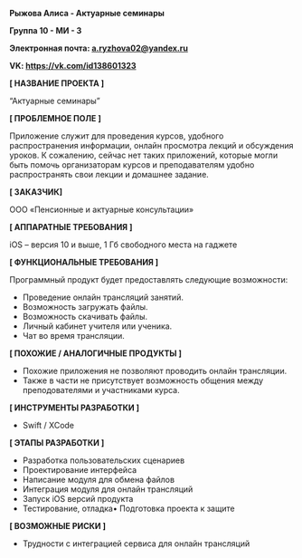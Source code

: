 **Рыжова Алиса - Актуарные семинары**

**Группа 10 - МИ - 3**

**Электронная почта: a.ryzhova02@yandex.ru**

**VK: https://vk.com/id138601323**


**[ НАЗВАНИЕ ПРОЕКТА ]**

“Актуарные семинары”

**[ ПРОБЛЕМНОЕ ПОЛЕ ]**

Приложение служит для проведения курсов, удобного распространения информации, онлайн просмотра лекций и обсуждения уроков. К сожалению, сейчас нет таких приложений, которые могли быть помочь организаторам курсов и преподавателям удобно распространять свои лекции и домашнее задание.

**[ ЗАКАЗЧИК]**

ООО «Пенсионные и актуарные консультации»

**[ АППАРАТНЫЕ ТРЕБОВАНИЯ ]** 

iOS – версия 10 и выше, 1 Гб свободного места на гаджете

 **[ ФУНКЦИОНАЛЬНЫЕ ТРЕБОВАНИЯ ]**

Программный продукт будет предоставлять следующие возможности:
*	Проведение онлайн трансляций занятий.
*	Возможность загружать файлы.
*	Возможность скачивать файлы.
*	Личный кабинет учителя или ученика.
*	Чат во время трансляции.

**[ ПОХОЖИЕ / АНАЛОГИЧНЫЕ ПРОДУКТЫ ]**

* Похожие приложения не позволяют проводить онлайн трансляции.
* Также в части не присутствует возможность общения между преподователями и участниками курса.

**[ ИНСТРУМЕНТЫ РАЗРАБОТКИ ]**

*	Swift / XCode 

**[ ЭТАПЫ РАЗРАБОТКИ ]**

*	Разработка пользовательских сценариев
*	Проектирование интерфейса
*	Написание модуля для обмена файлов 
*	Интеграция модуля для онлайн трансляций
*	Запуск iOS версий продукта
*	Тестирование, отладка•	Подготовка проекта к защите

**[ ВОЗМОЖНЫЕ РИСКИ ]**

*	Трудности с интеграцией сервиса для онлайн трансляций
